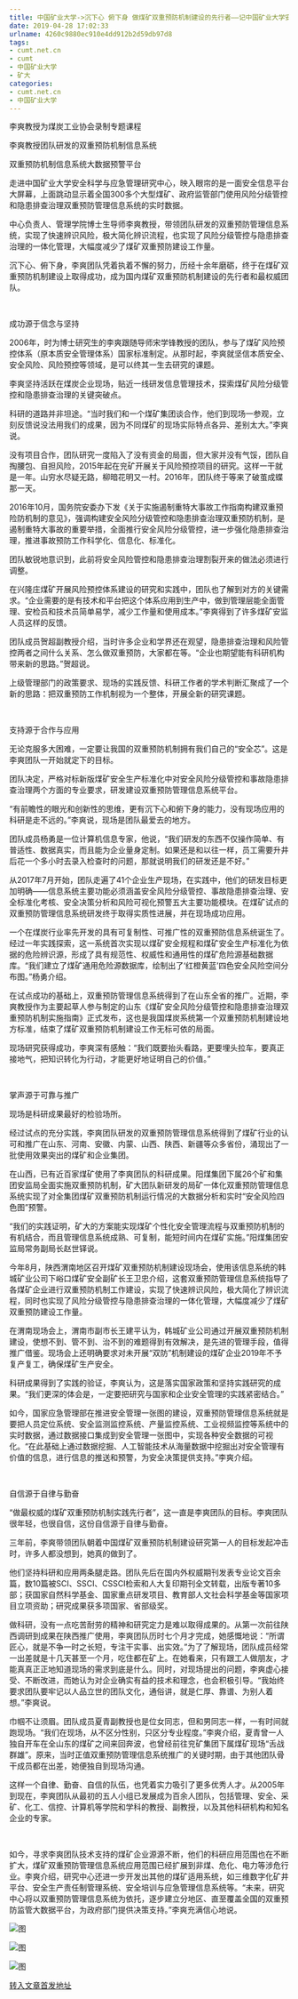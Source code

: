 ```yaml
---
title: 中国矿业大学->沉下心 俯下身 做煤矿双重预防机制建设的先行者——记中国矿业大学安全科学与应急管理研究中心负责人李爽教授 | cumt.net.cn
date: 2019-04-28 17:02:33
urlname: 4260c9880ec910e4dd912b2d59db97d8
tags: 
- cumt.net.cn
- cumt
- 中国矿业大学
- 矿大
categories:
- cumt.net.cn
- 中国矿业大学
---
```


李爽教授为煤炭工业协会录制专题课程

李爽教授团队研发的双重预防机制信息系统

双重预防机制信息系统大数据预警平台

走进中国矿业大学安全科学与应急管理研究中心，映入眼帘的是一面安全信息平台大屏幕，上面跳动显示着全国300多个大型煤矿、政府监管部门使用风险分级管控和隐患排查治理双重预防管理信息系统的实时数据。

中心负责人、管理学院博士生导师李爽教授，带领团队研发的双重预防管理信息系统，实现了快速辨识风险，极大简化辨识流程，也实现了风险分级管控与隐患排查治理的一体化管理，大幅度减少了煤矿双重预防建设工作量。

沉下心、俯下身，李爽团队凭着执着不懈的努力，历经十余年磨砺，终于在煤矿双重预防机制建设上取得成功，成为国内煤矿双重预防机制建设的先行者和最权威团队。

  

成功源于信念与坚持

2006年，时为博士研究生的李爽跟随导师宋学锋教授的团队，参与了煤矿风险预控体系（原本质安全管理体系）国家标准制定。从那时起，李爽就坚信本质安全、安全风险、风险预控等领域，是可以终其一生去研究的课题。

李爽坚持活跃在煤炭企业现场，贴近一线研发信息管理技术，探索煤矿风险分级管控和隐患排查治理的关键突破点。

科研的道路并非坦途。“当时我们和一个煤矿集团谈合作，他们到现场一参观，立刻反馈说没法用我们的成果，因为不同煤矿的现场实际特点各异、差别太大。”李爽说。

没有项目合作，团队研究一度陷入了没有资金的局面，但大家并没有气馁，团队自掏腰包、自担风险，2015年起在兖矿开展关于风险预控项目的研究。这样一干就是一年。山穷水尽疑无路，柳暗花明又一村。2016年，团队终于等来了破茧成蝶那一天。

2016年10月，国务院安委办下发《关于实施遏制重特大事故工作指南构建双重预险防机制的意见》，强调构建安全风险分级管控和隐患排查治理双重预防机制，是遏制重特大事故的重要举措，全面推行安全风险分级管控，进一步强化隐患排查治理，推进事故预防工作科学化、信息化、标准化。

团队敏锐地意识到，此前将安全风险管控和隐患排查治理割裂开来的做法必须进行调整。

在兴隆庄煤矿开展风险预控体系建设的研究和实践中，团队也了解到对方的关键需求。“企业需要的是有技术和平台把这个体系应用到生产中，做到管理层能全面管理、安检员和技术员简单易学，减少工作量和使用成本。”李爽得到了许多煤矿安监人员这样的反馈。

团队成员贺超副教授介绍，当时许多企业和学界还在观望，隐患排查治理和风险管控两者之间什么关系、怎么做双重预防，大家都在等。“企业也期望能有科研机构带来新的思路。”贺超说。

上级管理部门的政策要求、现场的实践反馈、科研工作者的学术判断汇聚成了一个新的思路：把双重预防工作机制视为一个整体，开展全新的研究课题。

  

支持源于合作与应用

无论克服多大困难，一定要让我国的双重预防机制拥有我们自己的“安全芯”。这是李爽团队一开始就定下的目标。

团队决定，严格对标新版煤矿安全生产标准化中对安全风险分级管控和事故隐患排查治理两个方面的专业要求，研发建设双重预防管理信息系统平台。

“有前瞻性的眼光和创新性的思维，更有沉下心和俯下身的能力，没有现场应用的科研是走不远的。”李爽说，现场是团队最爱去的地方。

团队成员杨勇是一位计算机信息专家，他说，“我们研发的东西不仅操作简单、有普适性、数据真实，而且能为企业量身定制。如果还是和以往一样，员工需要升井后花一个多小时去录入检查时的问题，那就说明我们的研发还是不好。”

从2017年7月开始，团队走遍了41个企业生产现场，在实践中，他们的研发目标更加明确——信息系统主要功能必须涵盖安全风险分级管控、事故隐患排查治理、安全标准化考核、安全决策分析和风险可视化预警五大主要功能模块。在煤矿试点的双重预防管理信息系统研发终于取得实质性进展，并在现场成功应用。

一个在煤炭行业率先开发的具有可复制性、可推广性的双重预防信息系统诞生了。经过一年实践探索，这一系统首次实现以煤矿安全规程和煤矿安全生产标准化为依据的危险辨识源，形成了具有规范性、权威性和通用性的煤矿危险源基础数据库。“我们建立了煤矿通用危险源数据库，绘制出了‘红橙黄蓝’四色安全风险空间分布图。”杨勇介绍。

在试点成功的基础上，双重预防管理信息系统得到了在山东全省的推广。近期，李爽教授作为主要起草人参与制定的山东《煤矿安全风险分级管控和隐患排查治理双重预防机制实施指南》正式发布，这也是我国煤炭系统第一个双重预防机制建设地方标准，结束了煤矿双重预防机制建设工作无标可依的局面。

现场研究获得成功，李爽深有感触：“我们既要抬头看路，更要埋头拉车，要真正接地气，把知识转化为行动，才能更好地证明自己的价值。”

  

掌声源于可靠与推广

现场是科研成果最好的检验场所。

经过试点的充分实践，李爽团队研发的双重预防管理信息系统得到了煤矿行业的认可和推广在山东、河南、安徽、内蒙、山西、陕西、新疆等众多省份，涌现出了一批使用效果突出的煤矿和企业集团。

在山西，已有近百家煤矿使用了李爽团队的科研成果。阳煤集团下属26个矿和集团安监局全面实施双重预防机制，矿大团队新研发的局矿一体化双重预防管理信息系统实现了对全集团煤矿双重预防机制运行情况的大数据分析和实时“安全风险四色图”预警。

“我们的实践证明，矿大的方案能实现煤矿个性化安全管理流程与双重预防机制的有机结合，而且管理信息系统成熟、可复制，能短时间内在煤矿实施。”阳煤集团安监局常务副局长赵世铎说。

今年8月，陕西渭南地区召开煤矿双重预防机制建设现场会，使用该信息系统的韩城矿业公司下峪口煤矿安全副矿长王卫忠介绍，这套双重预防管理信息系统指导了各煤矿企业进行双重预防机制工作建设，实现了快速辨识风险，极大简化了辨识流程，同时也实现了风险分级管控与隐患排查治理的一体化管理，大幅度减少了煤矿双重预防建设工作量。

在渭南现场会上，渭南市副市长王建平认为，韩城矿业公司通过开展双重预防机制建设，使想不到、管不到、治不到的难题得到有效解决，是先进的管理手段，值得推广借鉴。现场会上还明确要求对未开展“双防”机制建设的煤矿企业2019年不予复产复工，确保煤矿生产安全。

科研成果得到了实践的验证，李爽认为，这是落实国家政策和坚持实践研究的成果。“我们更深的体会是，一定要把研究与国家和企业安全管理的实践紧密结合。”

如今，国家应急管理部在推进安全管理一张图的建设，双重预防管理信息系统就是要把人员定位系统、安全监测监控系统、产量监控系统、工业视频监控等系统中的实时数据，通过数据接口集成到安全管理一张图中，实现各种安全数据的可视化。“在此基础上通过数据挖掘、人工智能技术从海量数据中挖掘出对安全管理有价值的信息，进行信息的推送和预警，为安全决策提供支持。”李爽介绍。

  

自信源于自律与勤奋

“做最权威的煤矿双重预防机制实践先行者”，这一直是李爽团队的目标。李爽团队很年轻，也很自信，这份自信源于自律与勤奋。

三年前，李爽带领团队朝着中国煤矿双重预防机制建设研究第一人的目标发起冲击时，许多人都没想到，她真的做到了。

他们坚持科研和应用两条腿走路。团队先后在国内外权威期刊发表专业论文百余篇，数10篇被SCI、SSCI、CSSCI检索和人大复印期刊全文转载，出版专著10多部；获国家自然科学基金、国家重点研发项目、教育部人文社会科学基金等国家项目立项资助；研究成果获多项国家、省部级奖。

做科研，没有一点吃苦耐劳的精神和研究定力是难以取得成果的。从第一次前往陕西调研到成果在陕西推广使用，李爽团队历时七个月才完成，她感慨地说：“所谓匠心，就是不争一时之长短，专注干实事、出实效。”为了了解现场，团队成员经常一出差就是十几天甚至一个月，吃住都在矿上。在她看来，只有跟工人做朋友，才能真真正正地知道现场的需求到底是什么。同时，对现场提出的问题，李爽虚心接受、不断改进，而她认为对企业确实有益的技术和理念，也会积极引导。“我始终要求团队要牢记以人品立世的团队文化，通俗讲，就是仁厚、靠谱、为别人着想。”李爽说。

巾帼不让须眉。团队成员夏青副教授也是位女同志，但和男同志一样，一有时间就跑现场。“我们在现场，从不区分性别，只区分专业程度。”李爽介绍，夏青曾一人独自开车在全山东的煤矿之间来回奔波，也曾经前往兖矿集团下属煤矿现场“舌战群雄”。原来，当时正值双重预防管理信息系统推广的关键时期，由于其他团队骨干成员都在出差，她便独自到现场沟通。

这样一个自律、勤奋、自信的队伍，也凭着实力吸引了更多优秀人才。从2005年到现在，李爽团队从最初的五人小组已发展成为百余人团队，包括管理、安全、采矿、化工、信控、计算机等学院和学科的教授、副教授，以及其他科研机构和知名企业的专家。

  

如今，寻求李爽团队技术支持的煤矿企业源源不断，他们的科研应用范围也在不断扩大，煤矿双重预防管理信息系统应用范围已经扩展到非煤、危化、电力等涉危行业。李爽介绍，研究中心还进一步开发出其他的煤矿适用系统，如三维数字化矿井平台、安全生产责任制管理系统、安全培训与应急管理信息系统等。“未来，研究中心将以双重预防管理信息系统为依托，逐步建立分地区、直至覆盖全国的双重预防监管大数据平台，为政府部门提供决策支持。”李爽充满信心地说。

![图](http://xwzx.cumt.edu.cn/_upload/article/images/94/50/dc03bda0452380d2aaac71b40383/b8364e90-de81-4402-9ab5-e480b15d7585.jpg)

![图](http://xwzx.cumt.edu.cn/_upload/article/images/94/50/dc03bda0452380d2aaac71b40383/7e8027ce-9ad9-43fb-ad00-26241a23ed7c.jpg)

![图](http://xwzx.cumt.edu.cn/_upload/article/images/94/50/dc03bda0452380d2aaac71b40383/73fa0b50-c518-4cb8-b81b-51862caa9938.jpg)

[转入文章首发地址](http://xwzx.cumt.edu.cn/83/b3/c521a492467/page.htm)